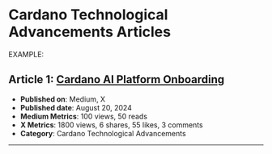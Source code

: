 # Cardano Technological Advancements Articles

EXAMPLE:
## Article 1: [Cardano AI Platform Onboarding](https://medium.com/link-to-article)
- **Published on**: Medium, X
- **Published date**: August 20, 2024
- **Medium Metrics**: 100 views, 50 reads
- **X Metrics**: 1800 views, 6 shares, 55 likes, 3 comments
- **Category**: Cardano Technological Advancements

---
